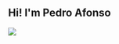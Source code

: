 ## Hi! I'm Pedro Afonso

<div><img src="https://img.shields.io/badge/LinkedIn-0077B5?style=for-the-badge&logo=linkedin&logoColor=white"></div>
